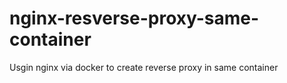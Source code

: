 # nginx-resverse-proxy-same-container
 Usgin nginx via docker to create reverse proxy in same container
